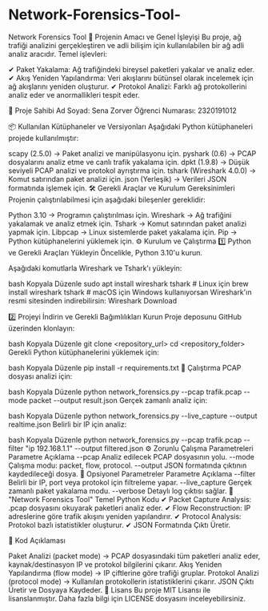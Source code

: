 # Network-Forensics-Tool-
Network Forensics Tool
📌 Projenin Amacı ve Genel İşleyişi
Bu proje, ağ trafiği analizini gerçekleştiren ve adli bilişim için kullanılabilen bir ağ adli analiz aracıdır.
Temel işlevleri:

✔ Paket Yakalama: Ağ trafiğindeki bireysel paketleri yakalar ve analiz eder.
✔ Akış Yeniden Yapılandırma: Veri akışlarını bütünsel olarak incelemek için ağ akışlarını yeniden oluşturur.
✔ Protokol Analizi: Farklı ağ protokollerini analiz eder ve anormallikleri tespit eder.

👤 Proje Sahibi
Ad Soyad: Sena Zorver
Öğrenci Numarası: 2320191012

📦 Kullanılan Kütüphaneler ve Versiyonları
Aşağıdaki Python kütüphaneleri projede kullanılmıştır:

scapy (2.5.0) → Paket analizi ve manipülasyonu için.
pyshark (0.6) → PCAP dosyalarını analiz etme ve canlı trafik yakalama için.
dpkt (1.9.8) → Düşük seviyeli PCAP analizi ve protokol ayrıştırma için.
tshark (Wireshark 4.0.0) → Komut satırından paket analizi için.
json (Yerleşik) → Verileri JSON formatında işlemek için.
🛠 Gerekli Araçlar ve Kurulum Gereksinimleri
Projenin çalıştırılabilmesi için aşağıdaki bileşenler gereklidir:

Python 3.10 → Programın çalıştırılması için.
Wireshark → Ağ trafiğini yakalamak ve analiz etmek için.
Tshark → Komut satırından paket analizi yapmak için.
Libpcap → Linux sistemlerde paket yakalama için.
Pip → Python kütüphanelerini yüklemek için.
⚙️ Kurulum ve Çalıştırma
1️⃣ Python ve Gerekli Araçları Yükleyin
Öncelikle, Python 3.10'u kurun.

Aşağıdaki komutlarla Wireshark ve Tshark'ı yükleyin:

bash
Kopyala
Düzenle
sudo apt install wireshark tshark  # Linux için
brew install wireshark tshark      # macOS için
Windows kullanıyorsan Wireshark'ın resmi sitesinden indirebilirsin: Wireshark Download

2️⃣ Projeyi İndirin ve Gerekli Bağımlılıkları Kurun
Proje deposunu GitHub üzerinden klonlayın:

bash
Kopyala
Düzenle
git clone <repository_url>
cd <repository_folder>
Gerekli Python kütüphanelerini yüklemek için:

bash
Kopyala
Düzenle
pip install -r requirements.txt
🚀 Çalıştırma
PCAP dosyası analizi için:

bash
Kopyala
Düzenle
python network_forensics.py --pcap trafik.pcap --mode packet --output result.json
Gerçek zamanlı analiz için:

bash
Kopyala
Düzenle
python network_forensics.py --live_capture --output realtime.json
Belirli bir IP için analiz:

bash
Kopyala
Düzenle
python network_forensics.py --pcap trafik.pcap --filter "ip 192.168.1.1" --output filtered.json
⚙️ Zorunlu Çalışma Parametreleri
Parametre	Açıklama
--pcap	Analiz edilecek PCAP dosyasının yolu.
--mode	Çalışma modu: packet, flow, protocol.
--output	JSON formatında çıktının kaydedileceği dosya.
🔧 Opsiyonel Parametreler
Parametre	Açıklama
--filter	Belirli bir IP, port veya protokol için filtreleme yapar.
--live_capture	Gerçek zamanlı paket yakalama modu.
--verbose	Detaylı log çıktısı sağlar.
📌 "Network Forensics Tool" Temel Python Kodu
✔ Packet Capture Analysis: .pcap dosyasını okuyarak paketleri analiz eder.
✔ Flow Reconstruction: IP adreslerine göre trafik akışını yeniden yapılandırır.
✔ Protocol Analysis: Protokol bazlı istatistikler oluşturur.
✔ JSON Formatında Çıktı Üretir.

📌 Kod Açıklaması

Paket Analizi (packet mode) → PCAP dosyasındaki tüm paketleri analiz eder, kaynak/destinasyon IP ve protokol bilgilerini çıkarır.
Akış Yeniden Yapılandırma (flow mode) → IP çiftlerine göre trafiği gruplar.
Protokol Analizi (protocol mode) → Kullanılan protokollerin istatistiklerini çıkarır.
JSON Çıktı Üretir ve Dosyaya Kaydeder.
📜 Lisans
Bu proje MIT Lisansı ile lisanslanmıştır. Daha fazla bilgi için LICENSE dosyasını inceleyebilirsiniz.
